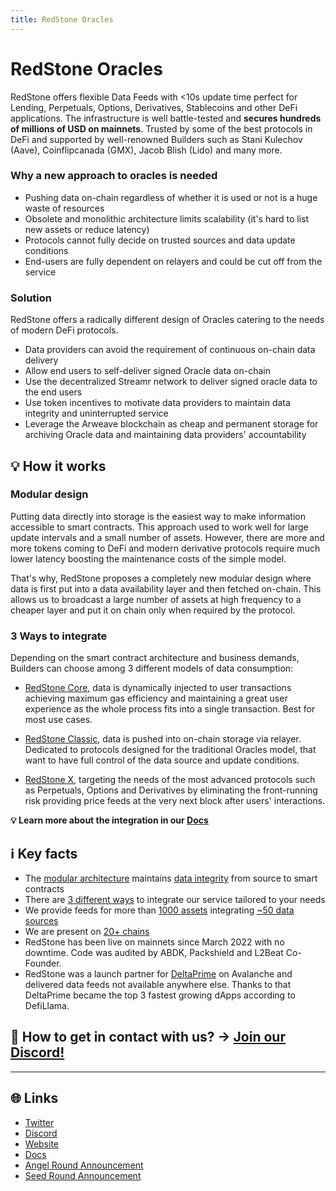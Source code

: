 ```yaml
---
title: RedStone Oracles
---
```


# RedStone Oracles

RedStone offers flexible Data Feeds with &lt;10s update time perfect for Lending, Perpetuals, Options, Derivatives, Stablecoins and other DeFi applications. The infrastructure is well battle-tested and **secures hundreds of millions of USD on mainnets**. Trusted by some of the best protocols in DeFi and supported by well-renowned Builders such as Stani Kulechov (Aave), Coinflipcanada (GMX), Jacob Blish (Lido) and many more.

### Why a new approach to oracles is needed

- Pushing data on-chain regardless of whether it is used or not is a huge waste of resources
- Obsolete and monolithic architecture limits scalability (it's hard to list new assets or reduce latency)
- Protocols cannot fully decide on trusted sources and data update conditions
- End-users are fully dependent on relayers and could be cut off from the service

### Solution

RedStone offers a radically different design of Oracles catering to the needs of modern DeFi protocols.

- Data providers can avoid the requirement of continuous on-chain data delivery
- Allow end users to self-deliver signed Oracle data on-chain
- Use the decentralized Streamr network to deliver signed oracle data to the end users
- Use token incentives to motivate data providers to maintain data integrity and uninterrupted service
- Leverage the Arweave blockchain as cheap and permanent storage for archiving Oracle data and maintaining data providers' accountability

## 💡 How it works

### Modular design

Putting data directly into storage is the easiest way to make information accessible to smart contracts. This approach used to work well for large update intervals and a small number of assets. However, there are more and more tokens coming to DeFi and modern derivative protocols require much lower latency boosting the maintenance costs of the simple model.

That's why, RedStone proposes a completely new modular design where data is first put into a data availability layer and then fetched on-chain. This allows us to broadcast a large number of assets at high frequency to a cheaper layer and put it on chain only when required by the protocol.

### 3 Ways to integrate

Depending on the smart contract architecture and business demands, Builders can choose among 3 different models of data consumption:

- [RedStone Core](https://docs.redstone.finance/docs/smart-contract-devs/get-started/redstone-core), data is dynamically injected to user transactions achieving maximum gas efficiency and maintaining a great user experience as the whole process fits into a single transaction. Best for most use cases.

- [RedStone Classic](https://docs.redstone.finance/docs/smart-contract-devs/get-started/redstone-classic), data is pushed into on-chain storage via relayer. Dedicated to protocols designed for the traditional Oracles model, that want to have full control of the data source and update conditions.

- [RedStone X](https://docs.redstone.finance/docs/smart-contract-devs/get-started/redstone-x), targeting the needs of the most advanced protocols such as Perpetuals, Options and Derivatives by eliminating the front-running risk providing price feeds at the very next block after users' interactions.

**💡 Learn more about the integration in our [Docs](https://docs.redstone.finance/)**

## ℹ️ Key facts

- The [modular architecture](https://docs.redstone.finance/docs/smart-contract-devs/how-it-works#data-flow) maintains [data integrity](https://docs.redstone.finance/docs/smart-contract-devs/how-it-works#data-format) from source to smart contracts
- There are [3 different ways](https://docs.redstone.finance/docs/smart-contract-devs/how-it-works#3-ways-to-integrate) to integrate our service tailored to your needs
- We provide feeds for more than [1000 assets](https://app.redstone.finance/#/app/tokens) integrating [~50 data sources](https://app.redstone.finance/#/app/sources)
- We are present on [20+ chains](https://showroom.redstone.finance/)
- RedStone has been live on mainnets since March 2022 with no downtime. Code was audited by ABDK, Packshield and L2Beat Co-Founder.
- RedStone was a launch partner for [DeltaPrime](https://deltaprime.io/) on Avalanche and delivered data feeds not available anywhere else. Thanks to that DeltaPrime became the top 3 fastest growing dApps according to DefiLlama.

## 📱 How to get in contact with us? → [Join our Discord!](https://docs.redstone.finance/)

---

## 🌐 Links

- [Twitter](https://twitter.com/redstone_defi)
- [Discord](https://redstone.finance/discord)
- [Website](https://redstone.finance/)
- [Docs](https://docs.redstone.finance/)
- [Angel Round Announcement](https://twitter.com/redstone_defi/status/1661024722690379778)
- [Seed Round Announcement](https://twitter.com/redstone_defi/status/1564553885695373312)
